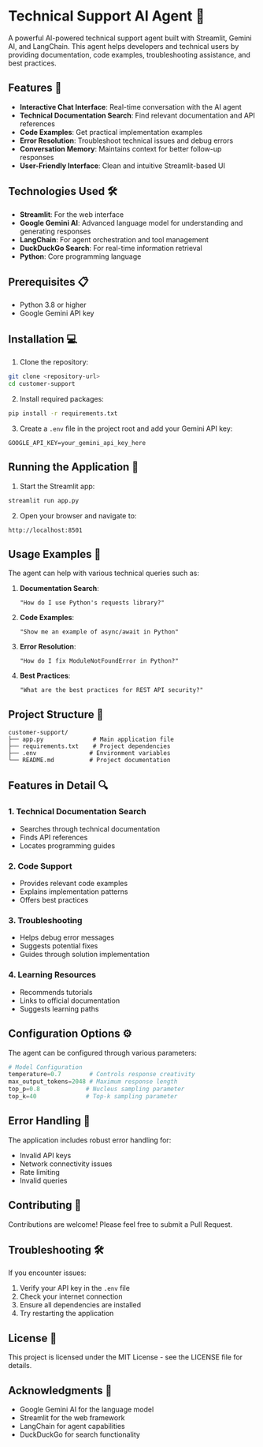 # Technical Support AI Agent 🤖

A powerful AI-powered technical support agent built with Streamlit, Gemini AI, and LangChain. This agent helps developers and technical users by providing documentation, code examples, troubleshooting assistance, and best practices.

## Features 🌟

- **Interactive Chat Interface**: Real-time conversation with the AI agent
- **Technical Documentation Search**: Find relevant documentation and API references
- **Code Examples**: Get practical implementation examples
- **Error Resolution**: Troubleshoot technical issues and debug errors
- **Conversation Memory**: Maintains context for better follow-up responses
- **User-Friendly Interface**: Clean and intuitive Streamlit-based UI

## Technologies Used 🛠️

- **Streamlit**: For the web interface
- **Google Gemini AI**: Advanced language model for understanding and generating responses
- **LangChain**: For agent orchestration and tool management
- **DuckDuckGo Search**: For real-time information retrieval
- **Python**: Core programming language

## Prerequisites 📋

- Python 3.8 or higher
- Google Gemini API key

## Installation 💻

1. Clone the repository:
```bash
git clone <repository-url>
cd customer-support
```

2. Install required packages:
```bash
pip install -r requirements.txt
```

3. Create a `.env` file in the project root and add your Gemini API key:
```
GOOGLE_API_KEY=your_gemini_api_key_here
```

## Running the Application 🚀

1. Start the Streamlit app:
```bash
streamlit run app.py
```

2. Open your browser and navigate to:
```
http://localhost:8501
```

## Usage Examples 📝

The agent can help with various technical queries such as:

1. **Documentation Search**:
   ```
   "How do I use Python's requests library?"
   ```

2. **Code Examples**:
   ```
   "Show me an example of async/await in Python"
   ```

3. **Error Resolution**:
   ```
   "How do I fix ModuleNotFoundError in Python?"
   ```

4. **Best Practices**:
   ```
   "What are the best practices for REST API security?"
   ```

## Project Structure 📁

```
customer-support/
├── app.py              # Main application file
├── requirements.txt    # Project dependencies
├── .env               # Environment variables
└── README.md          # Project documentation
```

## Features in Detail 🔍

### 1. Technical Documentation Search
- Searches through technical documentation
- Finds API references
- Locates programming guides

### 2. Code Support
- Provides relevant code examples
- Explains implementation patterns
- Offers best practices

### 3. Troubleshooting
- Helps debug error messages
- Suggests potential fixes
- Guides through solution implementation

### 4. Learning Resources
- Recommends tutorials
- Links to official documentation
- Suggests learning paths

## Configuration Options ⚙️

The agent can be configured through various parameters:

```python
# Model Configuration
temperature=0.7        # Controls response creativity
max_output_tokens=2048 # Maximum response length
top_p=0.8             # Nucleus sampling parameter
top_k=40              # Top-k sampling parameter
```

## Error Handling 🔧

The application includes robust error handling for:
- Invalid API keys
- Network connectivity issues
- Rate limiting
- Invalid queries

## Contributing 🤝

Contributions are welcome! Please feel free to submit a Pull Request.

## Troubleshooting 🛠️

If you encounter issues:

1. Verify your API key in the `.env` file
2. Check your internet connection
3. Ensure all dependencies are installed
4. Try restarting the application

## License 📄

This project is licensed under the MIT License - see the LICENSE file for details.

## Acknowledgments 👏

- Google Gemini AI for the language model
- Streamlit for the web framework
- LangChain for agent capabilities
- DuckDuckGo for search functionality 